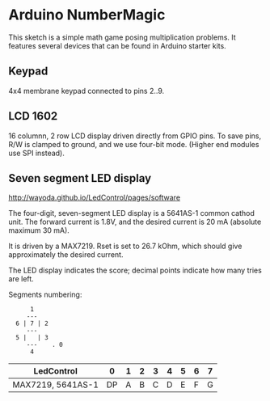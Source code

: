 Arduino NumberMagic
===================

This sketch is a simple math game posing multiplication problems.
It features several devices that can be found in Arduino starter kits.

Keypad
------

4x4 membrane keypad connected to pins 2..9.

LCD 1602
--------

16 columnn, 2 row LCD display driven directly from GPIO pins.
To save pins, R/W is clamped to ground, and we use four-bit
mode. (Higher end modules use SPI instead).

Seven segment LED display
-------------------------

http://wayoda.github.io/LedControl/pages/software

The four-digit, seven-segment LED display is a 5641AS-1
common cathod unit. The forward current is 1.8V, and the
desired current is 20 mA (absolute maximum 30 mA).

It is driven by a MAX7219. Rset is set to 26.7 kOhm,
which should give approximately the desired current.

The LED display indicates the score; decimal points
indicate how many tries are left.

Segments numbering:

```
      1
     ---
  6 | 7 | 2
     ---
  5 |   | 3
     ---    . 0
      4
```

LedControl          | 0  | 1 | 2 | 3 | 4 | 5 | 6 | 7 
--------------------|----|---|---|---|---|---|---|---
MAX7219, 5641AS-1   | DP | A | B | C | D | E | F | G 
